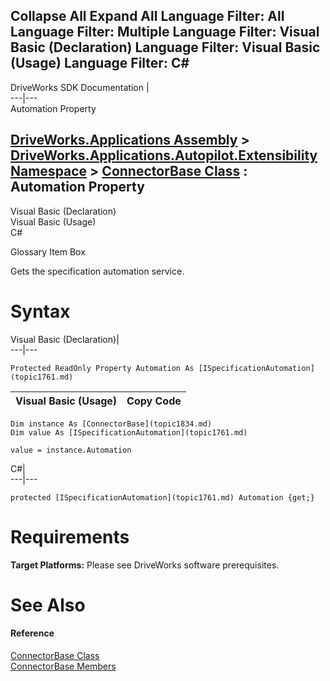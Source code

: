 Collapse All Expand All Language Filter: All  Language Filter: Multiple  Language Filter: Visual Basic (Declaration) Language Filter: Visual Basic (Usage) Language Filter: C#  
---  
DriveWorks SDK Documentation  |   
---|---  
Automation Property   
  
[DriveWorks.Applications Assembly](topic13.md) > [DriveWorks.Applications.Autopilot.Extensibility Namespace](topic1633.md) > [ConnectorBase Class](topic1834.md) : Automation Property  
---  
  
Visual Basic (Declaration)    
Visual Basic (Usage)    
C# 

Glossary Item Box

Gets the specification automation service. 

# Syntax

Visual Basic (Declaration)|   
---|---  
      
    
    Protected ReadOnly Property Automation As [ISpecificationAutomation](topic1761.md)  
  
Visual Basic (Usage)| Copy Code  
---|---  
      
    
    Dim instance As [ConnectorBase](topic1834.md)
    Dim value As [ISpecificationAutomation](topic1761.md)
     
    value = instance.Automation  
  
C#|   
---|---  
      
    
    protected [ISpecificationAutomation](topic1761.md) Automation {get;}  
  
# Requirements

**Target Platforms:** Please see DriveWorks software prerequisites.

# See Also

#### Reference

[ConnectorBase Class](topic1834.md)   
[ConnectorBase Members](topic1835.md)


